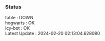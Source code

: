 ### Status


table : DOWN  
hogwarts : OK  
icy-bot : OK  
Latest Update : 2024-02-20 02:13:04.628080

